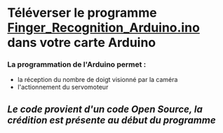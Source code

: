 # Téléverser le programme [Finger_Recognition_Arduino.ino](https://github.com/Poblit0/Finger-AI-Recognition/blob/main/Code%20pour%20l'Arduino/Finger_Recognition_Arduino.ino) dans votre carte Arduino

### La programmation de l'Arduino permet :
- la réception du nombre de doigt visionné par la caméra
- l'actionnement du servomoteur

## *Le code provient d'un code Open Source, la crédition est présente au début du programme*

